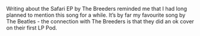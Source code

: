 Writing about the Safari EP by The Breeders reminded me that I had long planned to mention this song for a while. It’s by far my favourite song by The Beatles - the connection with The Breeders is that they did an ok cover on their first LP Pod.
